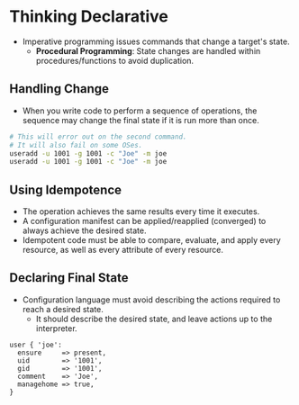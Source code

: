 # Thinking Declarative

- Imperative programming issues commands that change a target's state.
  - __Procedural Programming__: State changes are handled within procedures/functions to avoid duplication.

## Handling Change

- When you write code to perform a sequence of operations, the sequence may change the final state if it is run more than once.

```bash
# This will error out on the second command.
# It will also fail on some OSes.
useradd -u 1001 -g 1001 -c "Joe" -m joe
useradd -u 1001 -g 1001 -c "Joe" -m joe
```

## Using Idempotence

- The operation achieves the same results every time it executes.
- A configuration manifest can be applied/reapplied (converged) to always achieve the desired state.
- Idempotent code must be able to compare, evaluate, and apply every resource, as well as every attribute of every resource.

## Declaring Final State

- Configuration language must avoid describing the actions required to reach a desired state.
  - It should describe the desired state, and leave actions up to the interpreter.

```puppet
user { 'joe':
  ensure     => present,
  uid        => '1001',
  gid        => '1001',
  comment    => 'Joe',
  managehome => true,
}
```